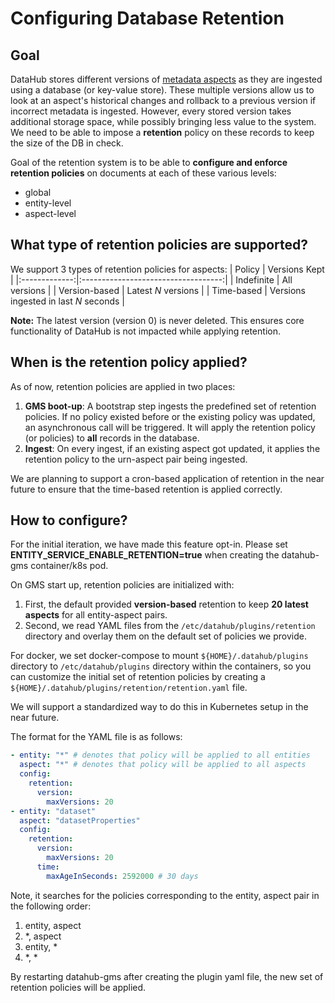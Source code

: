 # Configuring Database Retention

## Goal

DataHub stores different versions of [metadata aspects](https://datahubproject.io/docs/what/aspect) as they are ingested 
using a database (or key-value store).  These multiple versions allow us to look at an aspect's historical changes and 
rollback to a previous version if incorrect metadata is ingested. However, every stored version takes additional storage 
space, while possibly bringing less value to the system. We need to be able to impose a **retention** policy on these 
records to keep the size of the DB in check.

Goal of the retention system is to be able to **configure and enforce retention policies** on documents at each of these 
various levels:
   - global
   - entity-level
   - aspect-level

## What type of retention policies are supported?

We support 3 types of retention policies for aspects:
|     Policy    |            Versions Kept            |
|:-------------:|:-----------------------------------:|
| Indefinite    | All versions                        |
| Version-based | Latest *N* versions                   |
| Time-based    | Versions ingested in last *N* seconds |

**Note:** The latest version (version 0) is never deleted. This ensures core functionality of DataHub is not impacted while applying retention.

## When is the retention policy applied?

As of now, retention policies are applied in two places:

1. **GMS boot-up**: A bootstrap step ingests the predefined set of retention policies. If no policy existed before or the existing policy 
   was updated, an asynchronous call will be triggered.  It will apply the retention policy (or policies) to **all** records in the database.
2. **Ingest**: On every ingest, if an existing aspect got updated, it applies the retention policy to the urn-aspect pair being ingested.

We are planning to support a cron-based application of retention in the near future to ensure that the time-based retention is applied correctly.

## How to configure?

For the initial iteration, we have made this feature opt-in. Please set **ENTITY_SERVICE_ENABLE_RETENTION=true** when
creating the datahub-gms container/k8s pod.

On GMS start up, retention policies are initialized with:
1. First, the default provided **version-based** retention to keep **20 latest aspects** for all entity-aspect pairs. 
2. Second, we read YAML files from the `/etc/datahub/plugins/retention` directory and overlay them on the default set of policies we provide.

For docker, we set docker-compose to mount `${HOME}/.datahub/plugins` directory to `/etc/datahub/plugins` directory
within the containers, so you can customize the initial set of retention policies by creating
a `${HOME}/.datahub/plugins/retention/retention.yaml` file.

We will support a standardized way to do this in Kubernetes setup in the near future. 

The format for the YAML file is as follows:

```yaml
- entity: "*" # denotes that policy will be applied to all entities
  aspect: "*" # denotes that policy will be applied to all aspects
  config:
    retention:
      version:
        maxVersions: 20
- entity: "dataset"
  aspect: "datasetProperties"
  config:
    retention:
      version:
        maxVersions: 20
      time:
        maxAgeInSeconds: 2592000 # 30 days
```

Note, it searches for the policies corresponding to the entity, aspect pair in the following order:
1. entity, aspect
2. *, aspect
3. entity, *
4. *, *

By restarting datahub-gms after creating the plugin yaml file, the new set of retention policies will be applied. 
